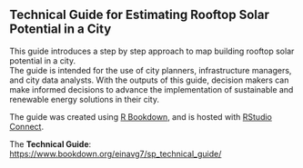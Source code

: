 ## Technical Guide for Estimating Rooftop Solar Potential in a City

This guide introduces a step by step approach to map building rooftop solar potential in a city.  
The guide is intended for the use of city planners, infrastructure managers, and city data analysts. With the outputs of this guide, decision makers can make informed decisions to advance the implementation of sustainable and renewable energy solutions in their city.

The guide was created using [R Bookdown](https://bookdown.org/home/), and is hosted with [RStudio Connect](https://docs.rstudio.com/connect/user/).

The **Technical Guide**: https://www.bookdown.org/einavg7/sp_technical_guide/

